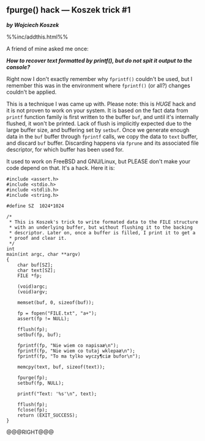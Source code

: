 fpurge() hack &mdash; Koszek trick #1
--------------------------------
***by Wojciech Koszek***

%%inc/addthis.html%%

A friend of mine asked me once:

***How to recover text formatted by printf(), but do not spit it
output to the console?***

Right now I don't exactly remember why `fprintf()` couldn't be used, but I
remember this was in the environment where `fprintf()` (or all?) changes
couldn't be applied.

This is a technique I was came up with. Please note: this is *HUGE* hack and
it is not proven to work on your system. It is based on the fact data from
`printf` function family is first written to the buffer `buf`, and until
it's internally flushed, it won't be printed. Lack of flush is implicitly
expected due to the large buffer size, and buffering set by `setbuf`. Once
we generate enough data in the `buf` buffer through `fprintf` calls, we copy
the data to `text` buffer, and discard `buf` buffer. Discarding happens via
`fprune` and its associated file descriptor, for which buffer has been used
for.

It used to work on FreeBSD and GNU/Linux, but PLEASE don't make your code
depend on that. It's a hack.  Here it is:

	#include <assert.h>
	#include <stdio.h>
	#include <stdlib.h>
	#include <string.h>

	#define	SZ	1024*1024

	/*
	 * This is Koszek's trick to write formated data to the FILE structure
	 * with an underlying buffer, but without flushing it to the backing
	 * descriptor. Later on, once a buffer is filled, I print it to get a
	 * proof and clear it.
	 */
	int
	main(int argc, char **argv)
	{
		char buf[SZ];
		char text[SZ];
		FILE *fp;

		(void)argc;
		(void)argv;

		memset(buf, 0, sizeof(buf));

		fp = fopen("FILE.txt", "a+");
		assert(fp != NULL);

		fflush(fp);
		setbuf(fp, buf);

		fprintf(fp, "Nie wiem co napisaæ\n");
		fprintf(fp, "Nie wiem co tutaj wklepaæ\n");
		fprintf(fp, "To ma tylko wyczy¶ciæ bufor\n");

		memcpy(text, buf, sizeof(text));

		fpurge(fp);
		setbuf(fp, NULL);

		printf("Text: '%s'\n", text);

		fflush(fp);
		fclose(fp);
		return (EXIT_SUCCESS);
	}
@@@RIGHT@@@

<script type="text/javascript">
google_ad_client = "ca-pub-7199453802213032";
/* koszek */
google_ad_slot = "8396875481";
google_ad_width = 160;
google_ad_height = 600;
</script>
<script type="text/javascript"
src="http://pagead2.googlesyndication.com/pagead/show_ads.js">
</script>
